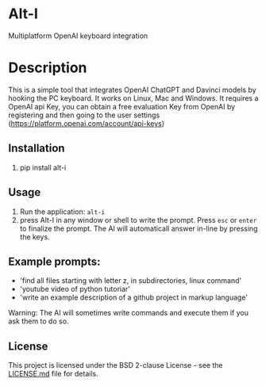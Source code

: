 # Alt-I
Multiplatform OpenAI keyboard integration

# Description

This is a simple tool that integrates OpenAI ChatGPT and Davinci models by hooking the PC keyboard. It works on Linux, Mac and Windows.
It requires a OpenAI api Key, you can obtain a free evaluation Key from OpenAI by registering and then going to the user settings (https://platform.openai.com/account/api-keys)

## Installation

1. pip install alt-i

## Usage

1. Run the application: `alt-i`
2. press Alt-I in any window or shell to write the prompt. Press `esc` or `enter` to finalize the prompt. 
   The AI will automaticall answer in-line by pressing the keys.

## Example prompts:
* 'find all files starting with letter z, in subdirectories, linux command'
* 'youtube video of python tutoriar'
* 'write an example description of a github project in markup language'

Warning: The AI will sometimes write commands and execute them if you ask them to do so.

## License

This project is licensed under the BSD 2-clause License - see the [LICENSE.md](LICENSE.md) file for details.
